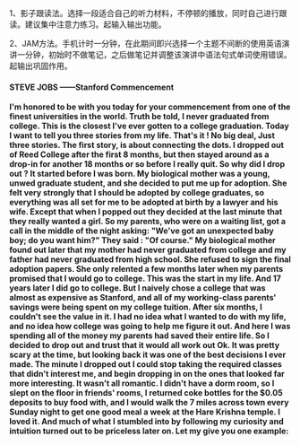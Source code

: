 1、影子跟读法。选择一段适合自己的听力材料，不停顿的播放，同时自己进行跟读。建议集中注意力练习。起输入输出功能。

2、JAM方法。手机计时一分钟，在此期间即兴选择一个主题不间断的使用英语演讲一分钟，初始时不做笔记，之后做笔记并调整该演讲中语法句式单词使用错误。起输出巩固作用。

#### **STEVE JOBS ——Stanford Commencement** 

 **I'm honored to be with you today for your commencement from one of the finest universities in the world. Truth be told, I never graduated from college. This is the closest I've ever gotten to a college graduation. Today I want to tell you three stories from my life. That's it ! No big deal, Just three stories. The first story, is about connecting the dots. I dropped out of Reed College after the first 8 months, but then stayed around as a drop-in for another 18 months or so before I really quit. So why did I drop out ? It started before I was born. My biological mother was a young, unwed graduate student, and she decided to put me up for adoption. She felt very strongly that I should be adopted by college graduates, so everything was all set for me to be adopted at birth by a lawyer and his wife. Except that when I popped out they decided at the last minute that they really wanted a girl. So my parents, who were on a waiting list, got a call in the middle of the night asking: "We've got an unexpected baby boy; do you want him?" Τhey said : "Of course." My biological mother found out later that my mother had never graduated from college and my father had never graduated from high school.  She refused to sign the final adoption papers. She only relented a few months later when my parents promised that I would go to college. This was the start in my life. And 17 years later I did go to college. But I naively chose a college that was almost as expensive as Stanford, and all of my working-class parents' savings were being spent on my college tuition. After six months, I couldn't see the value in it. I had no idea what I wanted to do with my life, and no idea how college was going to help me figure it out. And here I was spending all of the money my parents had saved their entire life. So I decided to drop out and trust that it would all work out Ok. It was pretty scary at the time, but looking back it was one of the best decisions I ever made.  The minute I dropped out I could stop taking the required classes that didn't interest me,  and begin dropping in on the ones that looked far more interesting. It wasn't all romantic. I didn't have a dorm room, so I slept on the floor in friends' rooms, I returned coke bottles for the $0.05 deposits to buy food with, and I would walk the 7 miles across town every Sunday night to get one good meal a week at the Hare Krishna temple. I loved it. And much of what I stumbled into by following my curiosity and intuition turned out to be priceless later on. Let my give you one example:** 

